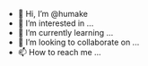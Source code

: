 - 👋 Hi, I’m @humake
- 👀 I’m interested in ...
- 🌱 I’m currently learning ...
- 💞️ I’m looking to collaborate on ...
- 📫 How to reach me ...

<!---
humake/humake is a ✨ special ✨ repository because its `README.md` (this file) appears on your GitHub profile.
You can click the Preview link to take a look at your changes.
--->
